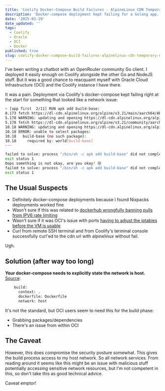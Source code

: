 ```yaml
---
title: 'Coolify Docker-Compose Build Failures - AlpineLinux CDN Temporary Error'
description: 'Docker-compose deployment kept failing for a Golang app.'
date: '2025-03-29'
date_updated: ''
tags:
  - Coolify
  - Oracle
  - OCI
  - Docker
published: true
slug: coolify-docker-compose-build-failures-alpinelinux-cdn-temporary-error
---
```


I've been writing a chatbot with an OpenRouter community Go client. I deployed it easily enough on Coolify alongside the other Go and NodeJS stuff. But it was a good chance to reacquaint myself with Oracle Cloud Infrastructure (OCI) and the Coolify instance I have there.

It was a pain. Deployment via Coolify's docker-compose kept failing right at the start for something that looked like a network issue:

```bash
> [app first  2/11] RUN apk add build-base:
0.173 fetch https://dl-cdn.alpinelinux.org/alpine/v3.21/main/aarch64/APKINDEX.tar.gz
5.178 WARNING: updating and opening https://dl-cdn.alpinelinux.org/alpine/v3.21/main: temporary error (try again later)
5.178 fetch https://dl-cdn.alpinelinux.org/alpine/v3.21/community/aarch64/APKINDEX.tar.gz
10.18 WARNING: updating and opening https://dl-cdn.alpinelinux.org/alpine/v3.21/community: temporary error (try again later)
10.18 ERROR: unable to select packages:
10.18   build-base (no such package):
10.18     required by: world[build-base]
---

failed to solve: process "/bin/sh -c apk add build-base" did not complete successfully: exit code: 1
exit status 1
Oops something is not okay, are you okay? 😢
failed to solve: process "/bin/sh -c apk add build-base" did not complete successfully: exit code: 1
exit status 1
```

## The Usual Suspects

- Definitely docker-compose deployments because I found Nixpacks deployments worked fine
- Wasn't sure if this was related to [dockerhub wrongfully banning pulls from IPV6 rate limiting](https://github.com/docker/hub-feedback/issues/2421)
- Wasn't sure if it was OCI's issue with ports [having to adjust the iptables before the VM is usable](https://www.reddit.com/r/oraclecloud/comments/r8lkf7/a_quick_tips_to_people_who_are_having_issue/)
- Curl from remote SSH terminal and from Coolify's terminal console successfully curl'ed to the cdn url with alpinelinux without fail.

Ugh.

## Solution (after way too long)

**Your docker-compose needs to explicitly state the network is host.** [Source](https://stackoverflow.com/questions/74288981/docker-build-error-https-dl-cdn-alpinelinux-org-alpine-v3-14-community-tempo):

```dockerfile
    build:
      context: .
      dockerfile: Dockerfile
      network: host
```

It's not the standard, but OCI users seem to need this for the build phase:

- Grabbing packages/dependencies
- There's an issue from within OCI

## The Caveat

However, this does compromise the security posture somewhat. This gives the build process access to my host network. So all network services. From reading around it seems like this might be an issue with malicious stuff potentially accessing sensitive network resources, but I'm not competent in this, so don't take this as good technical advice.

Caveat emptor!
